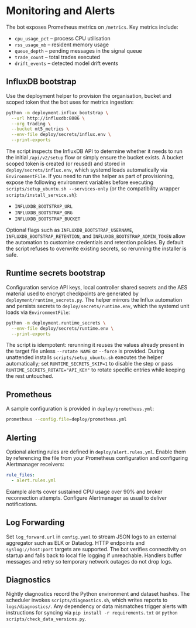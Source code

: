 # Monitoring and Alerts

The bot exposes Prometheus metrics on `/metrics`. Key metrics include:

* `cpu_usage_pct` – process CPU utilisation
* `rss_usage_mb` – resident memory usage
* `queue_depth` – pending messages in the signal queue
* `trade_count` – total trades executed
* `drift_events` – detected model drift events

## InfluxDB bootstrap

Use the deployment helper to provision the organisation, bucket and scoped
token that the bot uses for metrics ingestion:

```bash
python -m deployment.influx_bootstrap \
  --url http://influxdb:8086 \
  --org trading \
  --bucket mt5_metrics \
  --env-file deploy/secrets/influx.env \
  --print-exports
```

The script inspects the InfluxDB API to determine whether it needs to run the
initial `/api/v2/setup` flow or simply ensure the bucket exists.  A bucket
scoped token is created (or reused) and stored in `deploy/secrets/influx.env`,
which systemd loads automatically via `EnvironmentFile`.  If you need to run
the helper as part of provisioning, expose the following environment variables
before executing `scripts/setup_ubuntu.sh --services-only` (or the compatibility
wrapper `scripts/install_service.sh`):

* `INFLUXDB_BOOTSTRAP_URL`
* `INFLUXDB_BOOTSTRAP_ORG`
* `INFLUXDB_BOOTSTRAP_BUCKET`

Optional flags such as `INFLUXDB_BOOTSTRAP_USERNAME`,
`INFLUXDB_BOOTSTRAP_RETENTION`, and `INFLUXDB_BOOTSTRAP_ADMIN_TOKEN` allow the
automation to customise credentials and retention policies.  By default the
script refuses to overwrite existing secrets, so rerunning the installer is
safe.

## Runtime secrets bootstrap

Configuration service API keys, local controller shared secrets and the AES
material used to encrypt checkpoints are generated by
`deployment/runtime_secrets.py`.  The helper mirrors the Influx automation and
persists secrets to `deploy/secrets/runtime.env`, which the systemd unit loads
via `EnvironmentFile`:

```bash
python -m deployment.runtime_secrets \
  --env-file deploy/secrets/runtime.env \
  --print-exports
```

The script is idempotent: rerunning it reuses the values already present in the
target file unless `--rotate NAME` or `--force` is provided.  During unattended
installs `scripts/setup_ubuntu.sh` executes the helper automatically; set
`RUNTIME_SECRETS_SKIP=1` to disable the step or pass
`RUNTIME_SECRETS_ROTATE="API_KEY"` to rotate specific entries while keeping the
rest untouched.

## Prometheus

A sample configuration is provided in `deploy/prometheus.yml`:

```bash
prometheus --config.file=deploy/prometheus.yml
```

## Alerting

Optional alerting rules are defined in `deploy/alert.rules.yml`. Enable them by
referencing the file from your Prometheus configuration and configuring
Alertmanager receivers:

```yaml
rule_files:
  - alert.rules.yml
```

Example alerts cover sustained CPU usage over 90% and broker reconnection
attempts. Configure Alertmanager as usual to deliver notifications.

## Log Forwarding

Set `log_forward.url` in `config.yaml` to stream JSON logs to an external
aggregator such as ELK or Datadog. HTTP endpoints and `syslog://host:port`
targets are supported. The bot verifies connectivity on startup and falls
back to local file logging if unreachable. Handlers buffer messages and retry
so temporary network outages do not drop logs.

## Diagnostics

Nightly diagnostics record the Python environment and dataset hashes. The
scheduler invokes `scripts/diagnostics.sh`, which writes reports to
`logs/diagnostics/`. Any dependency or data mismatches trigger alerts with
instructions for syncing via `pip install -r requirements.txt` or `python
scripts/check_data_versions.py`.
